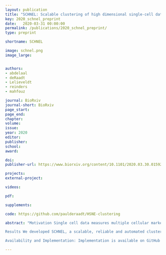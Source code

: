 ```yaml
---
layout: publication
title: "SCHNEL: Scalable clustering of high dimensional single-cell data"
key: 2020_schnel_preprint
date:   2020-03-31 00:00:00
permalink: /publications/2020_schnel_preprint/
type: preprint

shortname: SCHNEL

image: schnel.png
image_large:


authors:
- abdelaal
- deRaadt
- Lelieveldt
- reinders
- mahfouz

journal: BioRxiv
journal-short: BioRxiv
page_start:
page_end:
chapter:
volume:
issue:
year: 2020
editor:
publisher:
school:
award:

doi:
publisher-url: https://www.biorxiv.org/content/10.1101/2020.03.30.015925v1

projects:
external-project:

videos:

pdf:

supplements:

code: https://github.com/paulderaadt/HSNE-clustering

abstract: "Motivation Single cell data measures multiple cellular markers at the single-cell level for thousands to millions of cells. Identification of distinct cell populations is a key step for further biological understanding, usually performed by clustering this data. Dimensionality reduction based clustering tools are either not scalable to large datasets containing millions of cells, or not fully automated requiring an initial manual estimation of the number of clusters. Graph clustering tools provide automated and reliable clustering for single cell data, but suffer heavily from scalability to large datasets.

Results We developed SCHNEL, a scalable, reliable and automated clustering tool for high-dimensional single-cell data. SCHNEL transforms large high-dimensional data to a hierarchy of datasets containing subsets of data points following the original data manifold. The novel approach of SCHNEL combines this hierarchical representation of the data with graph clustering, making graph clustering scalable to millions of cells. Using seven different cytometry datasets, SCHNEL outperformed three popular clustering tools for cytometry data, and was able to produce meaningful clustering results for datasets of 3.5 and 17.2 million cells within workable timeframes. In addition, we show that SCHNEL is a general clustering tool by applying it to single-cell RNA sequencing data, as well as a popular machine learning benchmark dataset MNIST.

Availability and Implementation: Implementation is available on GitHub (https://github.com/paulderaadt/HSNE-clustering)"

---
```

